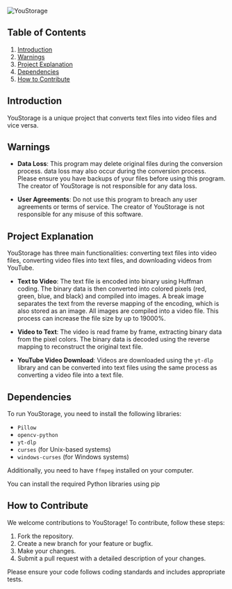 
![YouStorage](https://github.com/user-attachments/assets/92486502-f9ae-44df-9518-5db3764147b6)

## Table of Contents

1. [Introduction](#introduction)
2. [Warnings](#warnings)
3. [Project Explanation](#project-explanation)
4. [Dependencies](#dependencies)
5. [How to Contribute](#how-to-contribute)

## Introduction

YouStorage is a unique project that converts text files into video files and vice versa.

## Warnings

- **Data Loss**: This program may delete original files during the conversion process. data loss may also occur during the conversion process. Please ensure you have backups of your files before using this program. The creator of YouStorage is not responsible for any data loss.

- **User Agreements**: Do not use this program to breach any user agreements or terms of service. The creator of YouStorage is not responsible for any misuse of this software.

## Project Explanation

YouStorage has three main functionalities: converting text files into video files, converting video files into text files, and downloading videos from YouTube.

- **Text to Video**: The text file is encoded into binary using Huffman coding. The binary data is then converted into colored pixels (red, green, blue, and black) and compiled into images. A break image separates the text from the reverse mapping of the encoding, which is also stored as an image. All images are compiled into a video file. This process can increase the file size by up to 19000%.

- **Video to Text**: The video is read frame by frame, extracting binary data from the pixel colors. The binary data is decoded using the reverse mapping to reconstruct the original text file.

- **YouTube Video Download**: Videos are downloaded using the `yt-dlp` library and can be converted into text files using the same process as converting a video file into a text file.

## Dependencies

To run YouStorage, you need to install the following libraries:

- `Pillow`
- `opencv-python`
- `yt-dlp`
- `curses` (for Unix-based systems)
- `windows-curses` (for Windows systems)

Additionally, you need to have `ffmpeg` installed on your computer.

You can install the required Python libraries using pip

## How to Contribute

We welcome contributions to YouStorage! To contribute, follow these steps:

1. Fork the repository.
2. Create a new branch for your feature or bugfix.
3. Make your changes.
4. Submit a pull request with a detailed description of your changes.

Please ensure your code follows coding standards and includes appropriate tests.
